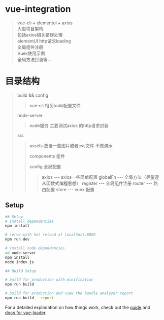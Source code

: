 # vue-integration

> vue-cli + elementui + axios</br>
  大型项目架构</br>
  包括axios相关错误处理</br>
  elementUI http请求loading</br>
  全局组件注册</br>
  Vuex使用示例</br>
  全局方法封装等...

# 目录结构

> build && config</br>
>> vue-cli 相关build配置文件
>
> node-server</br>
>> node服务 主要测试axios 的http请求封装
>
> src</br>
>> assets 放置一些图片或者css文件 不做演示
>>
>> components 组件
>>
>> config 全局配置
>>> axios --- axios一些简单配置
>>> globalFn --- 全局方法（尽量遵从函数式编程思想）
>>> register --- 全局组件注册
>>> router   --- 路由配置
>>> store    --- vuex 配置



## Setup
``` bash
## Setup
# install dependencies
npm install

# serve with hot reload at localhost:8080
npm run dev

# install node dependencies
cd node-server
npm install
node index.js

## Build Setup

# build for production with minification
npm run build

# build for production and view the bundle analyzer report
npm run build --report
```

For a detailed explanation on how things work, check out the [guide](http://vuejs-templates.github.io/webpack/) and [docs for vue-loader](http://vuejs.github.io/vue-loader).
